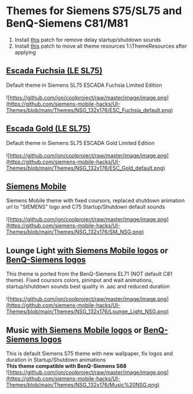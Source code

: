 # Themes for Siemens S75/SL75 and BenQ-Siemens C81/M81
1. Install [this](https://patches.kibab.com/patches/search.php5?action=search&kw=%D3%E1%F0%E0%F2%FC+%E7%E0%E4%E5%F0%E6%EA%F3+%E7%E2%F3%EA%E0+%EF%F0%E8+%E2%EA%EB%FE%F7%E5%ED%E8%E8+%E8+%E2%FB%EA%EB%FE%F7%E5%ED%E8%E8) patch for remove delay startup/shutdown sounds
2. Install [this](https://patches.kibab.com/patches/search.php5?action=search&kw=%C7%E0%E4%E0%F2%FC+%E4%E8%F0%E5%EA%F2%EE%F0%E8%FE+%F0%E5%F1%F3%F0%F1%EE%E2+%F2%E5%EC%FB) patch to move all theme resources 1:\ThemeResources after applying
## [Escada Fuchsia (LE SL75)](https://github.com/siemens-mobile-hacks/UI-Themes/raw/refs/heads/main/Themes/NSG_132x176/Escada%20Fuchsia%20LE.sdt) 
Default theme in Siemens SL75 ESCADA Fuchsia Limited Edition  \
\
![https://github.com/jon/coolproject/raw/master/image/image.png](https://github.com/siemens-mobile-hacks/UI-Themes/blob/main/Themes/NSG_132x176/ESC_Fuchsia_default.png)
## [Escada Gold (LE SL75)](https://github.com/siemens-mobile-hacks/UI-Themes/raw/refs/heads/main/Themes/NSG_132x176/Escada%20Gold%20LE.sdt) 
Default theme in Siemens SL75 ESCADA Gold Limited Edition  \
\
![https://github.com/jon/coolproject/raw/master/image/image.png](https://github.com/siemens-mobile-hacks/UI-Themes/blob/main/Themes/NSG_132x176/ESC_Gold_default.png)
## [Siemens Mobile](https://github.com/siemens-mobile-hacks/UI-Themes/raw/refs/heads/main/Themes/NSG_132x176/Siemens%20Mobile.sdt) 
Siemens Mobile theme with fixed coursors, replaced shutdown animation url to "SIEMENS" logo and C75 Startup/Shutdown default sounds \
\
![https://github.com/jon/coolproject/raw/master/image/image.png](https://github.com/siemens-mobile-hacks/UI-Themes/blob/main/Themes/NSG_132x176/SM_NSG.png)
## Lounge Light [with Siemens Mobile logos](https://github.com/siemens-mobile-hacks/UI-Themes/raw/refs/heads/main/Themes/NSG_132x176/Lounge%20Light_SM_Logo.sdt) or [BenQ-Siemens logos](https://github.com/siemens-mobile-hacks/UI-Themes/raw/refs/heads/main/Themes/NSG_132x176/Lounge%20Light_BS_Logo.sdt) 
This theme is ported from the BenQ-Siemens EL71 (NOT default C81 theme). Fixed coursors colors, pininput and wait animations, startup/shutdown sounds best quality in .aac and reduced duration \
\
![https://github.com/jon/coolproject/raw/master/image/image.png](https://github.com/siemens-mobile-hacks/UI-Themes/blob/main/Themes/NSG_132x176/Lounge_Light_NSG.png)
## Music [with Siemens Mobile logos](https://github.com/siemens-mobile-hacks/UI-Themes/raw/refs/heads/main/Themes/NSG_132x176/Music_SM_Logo.sdt) or [BenQ-Siemens logos](https://github.com/siemens-mobile-hacks/UI-Themes/raw/refs/heads/main/Themes/NSG_132x176/Music_BS_Logo.sdt) 
This is default Siemens S75 theme with new wallpaper, fix logos and duration in Startup/Shutdown animations \
__This theme compatible with BenQ-Siemens S68__
\
![https://github.com/jon/coolproject/raw/master/image/image.png](https://github.com/siemens-mobile-hacks/UI-Themes/blob/main/Themes/NSG_132x176/Music%20NSG.png)
